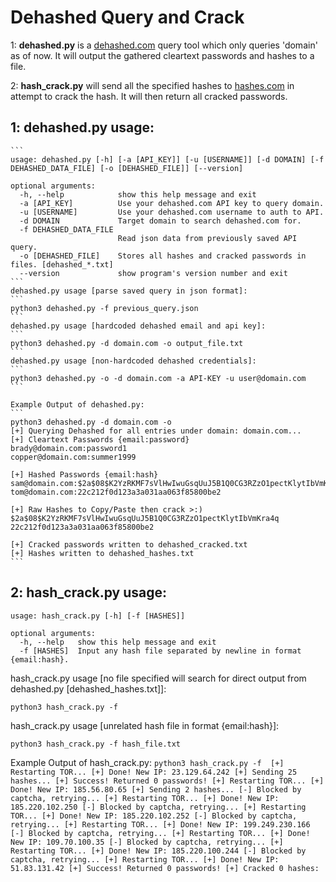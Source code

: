# Dehashed Query and Crack
1: <b>dehashed.py</b> is a  <a href="https://dehashed.com">dehashed.com</a> query tool which only queries 'domain' as of now. It will output the gathered cleartext passwords and hashes to a file.

2: <b>hash_crack.py</b> will send all the specified hashes to <a href="https://hashes.com">hashes.com</a> in attempt to crack the hash. It will then return all cracked passwords.

## 1: dehashed.py usage:
    ```
    usage: dehashed.py [-h] [-a [API_KEY]] [-u [USERNAME]] [-d DOMAIN] [-f DEHASHED_DATA_FILE] [-o [DEHASHED_FILE]] [--version]

    optional arguments:
      -h, --help            show this help message and exit
      -a [API_KEY]          Use your dehashed.com API key to query domain.
      -u [USERNAME]         Use your dehashed.com username to auth to API.
      -d DOMAIN             Target domain to search dehashed.com for.
      -f DEHASHED_DATA_FILE
                            Read json data from previously saved API query.
      -o [DEHASHED_FILE]    Stores all hashes and cracked passwords in files. [dehashed_*.txt]
      --version             show program's version number and exit
    ```
    dehashed.py usage [parse saved query in json format]:
    ```
    python3 dehashed.py -f previous_query.json
    ```
    dehashed.py usage [hardcoded dehashed email and api key]:
    ```
    python3 dehashed.py -d domain.com -o output_file.txt
    ```
    dehashed.py usage [non-hardcoded dehashed credentials]:
    ```
    python3 dehashed.py -o -d domain.com -a API-KEY -u user@domain.com 
    ```

    Example Output of dehashed.py:
    ```
    python3 dehashed.py -d domain.com -o
    [+] Querying Dehashed for all entries under domain: domain.com...
    [+] Cleartext Passwords {email:password}
    brady@domain.com:password1
    copper@domain.com:summer1999

    [+] Hashed Passwords {email:hash}
    sam@domain.com:$2a$08$K2YzRKMF7sVlHwIwuGsqUuJ5B1Q0CG3RZzO1pectKlytIbVmKra4q
    tom@domain.com:22c212f0d123a3a031aa063f85800be2

    [+] Raw Hashes to Copy/Paste then crack >:)
    $2a$08$K2YzRKMF7sVlHwIwuGsqUuJ5B1Q0CG3RZzO1pectKlytIbVmKra4q
    22c212f0d123a3a031aa063f85800be2

    [+] Cracked passwords written to dehashed_cracked.txt
    [+] Hashes written to dehashed_hashes.txt
    ```

## 2: hash_crack.py usage:
```
usage: hash_crack.py [-h] [-f [HASHES]]

optional arguments:
  -h, --help   show this help message and exit
  -f [HASHES]  Input any hash file separated by newline in format {email:hash}.
```
   hash_crack.py usage [no file specified will search for direct output from dehashed.py [dehashed_hashes.txt]]:
    
    python3 hash_crack.py -f

   hash_crack.py usage [unrelated hash file in format {email:hash}]:
   
    python3 hash_crack.py -f hash_file.txt

   Example Output of hash_crack.py:
    ```
    python3 hash_crack.py -f 
    [+] Restarting TOR...
    [+] Done! New IP: 23.129.64.242
    [+] Sending 25 hashes...
    [+] Success! Returned 0 passwords!
    [+] Restarting TOR...
    [+] Done! New IP: 185.56.80.65
    [+] Sending 2 hashes...
    [-] Blocked by captcha, retrying...
    [+] Restarting TOR...
    [+] Done! New IP: 185.220.102.250
    [-] Blocked by captcha, retrying...
    [+] Restarting TOR...
    [+] Done! New IP: 185.220.102.252
    [-] Blocked by captcha, retrying...
    [+] Restarting TOR...
    [+] Done! New IP: 199.249.230.166
    [-] Blocked by captcha, retrying...
    [+] Restarting TOR...
    [+] Done! New IP: 109.70.100.35
    [-] Blocked by captcha, retrying...
    [+] Restarting TOR...
    [+] Done! New IP: 185.220.100.244
    [-] Blocked by captcha, retrying...
    [+] Restarting TOR...
    [+] Done! New IP: 51.83.131.42
    [+] Success! Returned 0 passwords!
    [+] Cracked 0 hashes:
    ```
